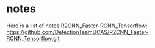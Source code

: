 # notes
Here is a list of notes
R2CNN_Faster-RCNN_Tensorflow: https://github.com/DetectionTeamUCAS/R2CNN_Faster-RCNN_Tensorflow.git
